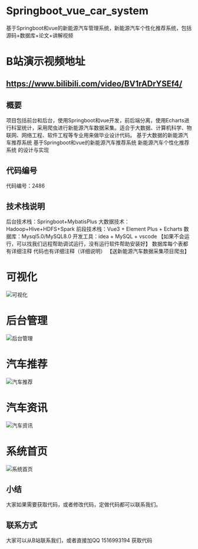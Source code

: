 # Springboot_vue_car_system
基于Springboot和vue的新能源汽车管理系统，新能源汽车个性化推荐系统，包括源码+数据库+论文+讲解视频

# B站演示视频地址
## https://www.bilibili.com/video/BV1rADrYSEf4/


## 概要
项目包括前台和后台，使用Springboot和vue开发，前后端分离，使用Echarts进行科室统计，采用爬虫进行新能源汽车数据采集。适合于大数据、计算机科学、物联网、网络工程、软件工程等专业用来做毕业设计代码。
基于大数据的新能源汽车推荐系统
基于Springboot和vue的新能源汽车推荐系统
新能源汽车个性化推荐系统 的设计与实现

##  代码编号

代码编号：2486

## 技术栈说明

后台技术栈：Springboot+MybatisPlus
大数据技术：Hadoop+Hive+HDFS+Spark
前段技术栈：Vue3 + Element Plus + Echarts
数据库：Mysql5.0/MySQL8.0
开发工具：idea + MySQL + vscode
【如果不会运行，可以找我们远程帮助调试运行，没有运行软件帮助安装好】
    数据库每个表都有详细注释
    代码也有详细注释（详细说明）
    【送新能源汽车数据采集项目爬虫】
# 可视化
![可视化](./可视化.png "可视化")
# 后台管理
![后台管理](./后台管理.png "后台管理")
# 汽车推荐
![汽车推荐](./汽车推荐.png "汽车推荐")
# 汽车资讯
![汽车资讯](./汽车资讯.png "汽车资讯")
# 系统首页
![系统首页](./系统首页.png "系统首页")


## 小结
大家如果需要获取代码，或者修改代码，定做代码都可以联系我们。

## 联系方式
大家可以从B站联系我们，或者直接加QQ 1516993194 获取代码

